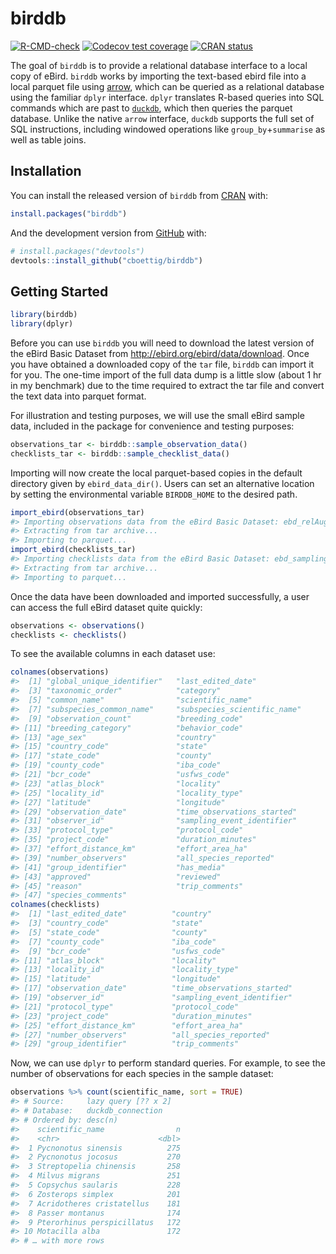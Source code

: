 
<!-- README.md is generated from README.Rmd. Please edit that file -->

# birddb

<!-- badges: start -->

[![R-CMD-check](https://github.com/cboettig/birddb/workflows/R-CMD-check/badge.svg)](https://github.com/cboettig/birddb/actions)
[![Codecov test
coverage](https://codecov.io/gh/cboettig/birddb/branch/main/graph/badge.svg)](https://codecov.io/gh/cboettig/birddb?branch=main)
[![CRAN
status](https://www.r-pkg.org/badges/version/birddb)](https://CRAN.R-project.org/package=birddb)
<!-- badges: end -->

The goal of `birddb` is to provide a relational database interface to a
local copy of eBird. `birddb` works by importing the text-based ebird
file into a local parquet file using
[arrow](https://cran.r-project.org/package=arrow), which can be queried
as a relational database using the familiar `dplyr` interface. `dplyr`
translates R-based queries into SQL commands which are past to
[`duckdb`](https://duckdb.org), which then queries the parquet database.
Unlike the native `arrow` interface, `duckdb` supports the full set of
SQL instructions, including windowed operations like
`group_by`+`summarise` as well as table joins.

## Installation

You can install the released version of `birddb` from
[CRAN](https://CRAN.R-project.org) with:

``` r
install.packages("birddb")
```

And the development version from [GitHub](https://github.com/) with:

``` r
# install.packages("devtools")
devtools::install_github("cboettig/birddb")
```

## Getting Started

``` r
library(birddb)
library(dplyr)
```

Before you can use `birddb` you will need to download the latest version
of the eBird Basic Dataset from <http://ebird.org/ebird/data/download>.
Once you have obtained a downloaded copy of the `tar` file, `birddb` can
import it for you. The one-time import of the full data dump is a little
slow (about 1 hr in my benchmark) due to the time required to extract
the tar file and convert the text data into parquet format.

For illustration and testing purposes, we will use the small eBird
sample data, included in the package for convenience and testing
purposes:

``` r
observations_tar <- birddb::sample_observation_data()
checklists_tar <- birddb::sample_checklist_data()
```

Importing will now create the local parquet-based copies in the default
directory given by `ebird_data_dir()`. Users can set an alternative
location by setting the environmental variable `BIRDDB_HOME` to the
desired path.

``` r
import_ebird(observations_tar)
#> Importing observations data from the eBird Basic Dataset: ebd_relAug-2021.tar
#> Extracting from tar archive...
#> Importing to parquet...
import_ebird(checklists_tar)
#> Importing checklists data from the eBird Basic Dataset: ebd_sampling_relAug-2021.tar
#> Extracting from tar archive...
#> Importing to parquet...
```

Once the data have been downloaded and imported successfully, a user can
access the full eBird dataset quite quickly:

``` r
observations <- observations()
checklists <- checklists()
```

To see the available columns in each dataset use:

``` r
colnames(observations)
#>  [1] "global_unique_identifier"   "last_edited_date"          
#>  [3] "taxonomic_order"            "category"                  
#>  [5] "common_name"                "scientific_name"           
#>  [7] "subspecies_common_name"     "subspecies_scientific_name"
#>  [9] "observation_count"          "breeding_code"             
#> [11] "breeding_category"          "behavior_code"             
#> [13] "age_sex"                    "country"                   
#> [15] "country_code"               "state"                     
#> [17] "state_code"                 "county"                    
#> [19] "county_code"                "iba_code"                  
#> [21] "bcr_code"                   "usfws_code"                
#> [23] "atlas_block"                "locality"                  
#> [25] "locality_id"                "locality_type"             
#> [27] "latitude"                   "longitude"                 
#> [29] "observation_date"           "time_observations_started" 
#> [31] "observer_id"                "sampling_event_identifier" 
#> [33] "protocol_type"              "protocol_code"             
#> [35] "project_code"               "duration_minutes"          
#> [37] "effort_distance_km"         "effort_area_ha"            
#> [39] "number_observers"           "all_species_reported"      
#> [41] "group_identifier"           "has_media"                 
#> [43] "approved"                   "reviewed"                  
#> [45] "reason"                     "trip_comments"             
#> [47] "species_comments"
colnames(checklists)
#>  [1] "last_edited_date"          "country"                  
#>  [3] "country_code"              "state"                    
#>  [5] "state_code"                "county"                   
#>  [7] "county_code"               "iba_code"                 
#>  [9] "bcr_code"                  "usfws_code"               
#> [11] "atlas_block"               "locality"                 
#> [13] "locality_id"               "locality_type"            
#> [15] "latitude"                  "longitude"                
#> [17] "observation_date"          "time_observations_started"
#> [19] "observer_id"               "sampling_event_identifier"
#> [21] "protocol_type"             "protocol_code"            
#> [23] "project_code"              "duration_minutes"         
#> [25] "effort_distance_km"        "effort_area_ha"           
#> [27] "number_observers"          "all_species_reported"     
#> [29] "group_identifier"          "trip_comments"
```

Now, we can use `dplyr` to perform standard queries. For example, to see
the number of observations for each species in the sample dataset:

``` r
observations %>% count(scientific_name, sort = TRUE)
#> # Source:     lazy query [?? x 2]
#> # Database:   duckdb_connection
#> # Ordered by: desc(n)
#>    scientific_name                n
#>    <chr>                      <dbl>
#>  1 Pycnonotus sinensis          275
#>  2 Pycnonotus jocosus           270
#>  3 Streptopelia chinensis       258
#>  4 Milvus migrans               251
#>  5 Copsychus saularis           228
#>  6 Zosterops simplex            201
#>  7 Acridotheres cristatellus    181
#>  8 Passer montanus              174
#>  9 Pterorhinus perspicillatus   172
#> 10 Motacilla alba               172
#> # … with more rows
```
